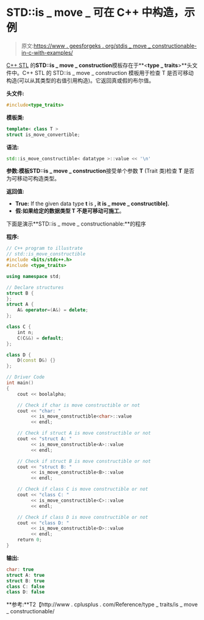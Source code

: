 # STD::is _ move _ 可在 C++ 中构造，示例

> 原文:[https://www . geesforgeks . org/stdis _ move _ constructionable-in-c-with-examples/](https://www.geeksforgeeks.org/stdis_move_constructible-in-c-with-examples/)

[C++ STL](https://www.geeksforgeeks.org/the-c-standard-template-library-stl/) 的**STD::is _ move _ construction**模板存在于**<**type _ traits**>**头文件中。C++ STL 的 STD::is _ move _ construction 模板用于检查 T 是否可移动构造(可以从其类型的右值引用构造)。它返回真或假的布尔值。

**头文件:**

```cpp
#include<type_traits>

```

**模板类:**

```cpp
template< class T >
struct is_move_convertible;

```

**语法:**

```cpp
std::is_move_constructible< datatype >::value << '\n'

```

**参数:**模板**STD::is _ move _ construction**接受单个参数 **T** (Trait 类)检查 **T** 是否为可移动可构造类型。

**返回值:**

*   **True:** If the given data type **t** is **, it is _ move _ constructible].**
*   **假:**如果给定的数据类型 **T** 不是**可移动可施工**。

下面是演示**STD::is _ move _ constructionable:**的程序

**程序:**

```cpp
// C++ program to illustrate
// std::is_move_constructible
#include <bits/stdc++.h>
#include <type_traits>

using namespace std;

// Declare structures
struct B {
};
struct A {
    A& operator=(A&) = delete;
};

class C {
    int n;
    C(C&&) = default;
};

class D {
    D(const D&) {}
};

// Driver Code
int main()
{
    cout << boolalpha;

    // Check if char is move constructible or not
    cout << "char: "
         << is_move_constructible<char>::value
         << endl;

    // Check if struct A is move constructible or not
    cout << "struct A: "
         << is_move_constructible<A>::value
         << endl;

    // Check if struct B is move constructible or not
    cout << "struct B: "
         << is_move_constructible<B>::value
         << endl;

    // Check if class C is move constructible or not
    cout << "class C: "
         << is_move_constructible<C>::value
         << endl;

    // Check if class D is move constructible or not
    cout << "class D: "
         << is_move_constructible<D>::value
         << endl;
    return 0;
}
```

**输出:**

```cpp
char: true
struct A: true
struct B: true
class C: false
class D: false

```

**参考:**T2【http://www . cplusplus . com/Reference/type _ traits/is _ move _ constructionable/